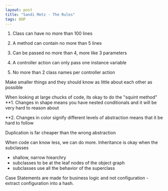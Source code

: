 ```yaml
---
layout: post
title: "Sandi Metz - The Rules"
tags: OOP
---
```

1. Class can have no more than 100 lines


2. A method can contain no more than 5 lines


3. Can be passed no more than 4, more like 3 parameters


4. A controller action can only pass one instance variable


5. No more than 2 class names per controller action

Make smaller things and they should know as little about each other as possible

When looking at large chucks of code, its okay to do the "squint method"
**1. Changes in shape means you have nested conditionals and it will be very hard to reason about

**2. Changes in color signify different levels of abstraction means that it be hard to follow

Duplication is far cheaper than the wrong abstraction

When code can know less, we can do more. Inheritance is okay when the subclasses
- shallow, narrow hiearchry
- subclasses to be at the leaf nodes of the object graph
- subclasses use all the behavior of the superclass

Case Statements are made for business logic and not configuration - extract configuration into a hash.



